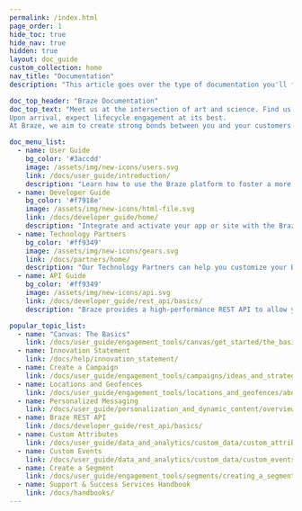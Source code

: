 ```yaml
---
permalink: /index.html
page_order: 1
hide_toc: true
hide_nav: true
hidden: true
layout: doc_guide
custom_collection: home
nav_title: "Documentation"
description: "This article goes over the type of documentation you'll find on this site that goes over how to use the Braze platform."

doc_top_header: "Braze Documentation"
doc_top_text: "Meet us at the intersection of art and science. Find us in the moment, or light years ahead.
Upon arrival, expect lifecycle engagement at its best.
At Braze, we aim to create strong bonds between you and your customers or users."

doc_menu_list:
  - name: User Guide
    bg_color: '#3accdd'
    image: /assets/img/new-icons/users.svg
    link: /docs/user_guide/introduction/
    description: "Learn how to use the Braze platform to foster a more impactful customer experience."
  - name: Developer Guide
    bg_color: '#f7918e'
    image: /assets/img/new-icons/html-file.svg
    link: /docs/developer_guide/home/
    description: "Integrate and activate your app or site with the Braze SDK."
  - name: Technology Partners
    bg_color: '#ff9349'
    image: /assets/img/new-icons/gears.svg
    link: /docs/partners/home/
    description: "Our Technology Partners can help you customize your Braze experience and customer relationships."
  - name: API Guide
    bg_color: '#ff9349'
    image: /assets/img/new-icons/api.svg
    link: /docs/developer_guide/rest_api/basics/
    description: "Braze provides a high-performance REST API to allow you to track users, send messages, export data, and more."

popular_topic_list:
  - name: "Canvas: The Basics"
    link: /docs/user_guide/engagement_tools/canvas/get_started/the_basics/
  - name: Innovation Statement
    link: /docs/help/innovation_statement/
  - name: Create a Campaign
    link: /docs/user_guide/engagement_tools/campaigns/ideas_and_strategies/active_user_campaigns/
  - name: Locations and Geofences
    link: /docs/user_guide/engagement_tools/locations_and_geofences/about/
  - name: Personalized Messaging
    link: /docs/user_guide/personalization_and_dynamic_content/overview/
  - name: Braze REST API
    link: /docs/developer_guide/rest_api/basics/
  - name: Custom Attributes
    link: /docs/user_guide/data_and_analytics/custom_data/custom_attributes/
  - name: Custom Events
    link: /docs/user_guide/data_and_analytics/custom_data/custom_events/
  - name: Create a Segment
    link: /docs/user_guide/engagement_tools/segments/creating_a_segment/
  - name: Support & Success Services Handbook
    link: /docs/handbooks/
---
```


